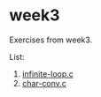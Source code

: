 # week3

Exercises from week3.

List:
1. [infinite-loop.c](infinite-loop.c)
2. [char-conv.c](char-conv.c)
